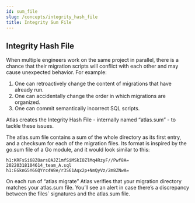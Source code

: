 ```yaml
---
id: sum_file
slug: /concepts/integrity_hash_file
title: Integrity Sum File
---
```


## Integrity Hash File
When multiple engineers work on the same project in parallel, there is a chance that their migration scripts will conflict with each other and may cause unexpected behavior. For example:
1. One can retroactively change the content of migrations that have already run.
2. One can accidentally change the order in which migrations are organized.
3. One can commit semantically incorrect SQL scripts.

Atlas creates the Integrity Hash File - internally named “atlas.sum” - to tackle these issues. 

The atlas.sum file contains a sum of the whole directory as its first entry, and a checksum for each of the migration files. Its format is inspired by the go.sum file of a Go module, and it would look similar to this:
```
h1:KRFsSi68ZOarsQAJZ1mfSiMSkIOZlMq4RzyF//Pwf8A=
20220318104614_team_A.sql h1:EGknG5Y6GQYrc4W8e/r3S61Aqx2p+NmQyVz/2m8ZNwA=
```

On each run of “atlas migrate” Atlas verifies that your migration directory matches your atlas.sum file. You’ll see an alert in case there’s a discrepancy between the files` signatures and the atlas.sum file.
